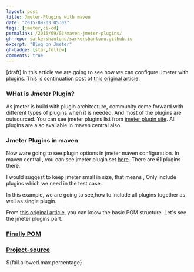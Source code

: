 ```yaml
---
layout: post
title: Jmeter-Plugins with maven
date: "2015-09-03 05:02"
tags: [jmeter,ci-cd]
permalink: /2015/09/03/maven-jmeter-plugins/
gh-repo: sarkershantonu/sarkershantonu.github.io
excerpt: "Blog on Jmeter"
gh-badge: [star,follow]
comments: true
---
```

[draft]
In this article we are going to see how we can configure Jmeter with plugins. This is continuation post of [this original article](https://sarkershantonu.github.io/2020/08/28/maven-jmeter/).

### WHat is Jmeter Plugin? 
As jmeter is build with plugin architecture, community come forward with different types of plugins when it is needed. And most of the plugins are outsourced. 
You can see jmeter plugins list from [jmeter plugin site](https://jmeter-plugins.org/). All plugins are also available in maven central also. 

### Jmeter Plugins in maven
Now ware going to see plugin options in jmeter maven configuration. In maven central , you can see jmeter plugin set [here](https://mvnrepository.com/artifact/kg.apc). There are 61 plugins there. 

I would suggest to keep jmeter small in size, that means , Only include plugins which we need in the test case. 

In this example, we are going to see,how to include all plugins together as well as single plugin. 

From [this original article](https://sarkershantonu.github.io/2020/08/28/maven-jmeter/), you can know the basic POM structure. Let's see the jmeter plugins part. 





### [Finally POM ](https://github.com/sarkershantonu/jmeter-novice-to-advance/blob/master/jmeter-maven-examples/jmeter-plugins/pom.xml)

### [Project-source](https://github.com/sarkershantonu/jmeter-novice-to-advance/tree/master/jmeter-maven-examples/jmeter-plugins)

<errorRateThresholdInPercent>${fail.allowed.max.percentage}</errorRateThresholdInPercent>